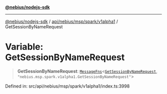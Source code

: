 [**@nebius/nodejs-sdk**](../../../../../../README.md)

***

[@nebius/nodejs-sdk](../../../../../../README.md) / [api/nebius/msp/spark/v1alpha1](../README.md) / GetSessionByNameRequest

# Variable: GetSessionByNameRequest

> **GetSessionByNameRequest**: [`MessageFns`](../../../../../../runtime/protos/core/interfaces/MessageFns.md)\<[`GetSessionByNameRequest`](../interfaces/GetSessionByNameRequest.md), `"nebius.msp.spark.v1alpha1.GetSessionByNameRequest"`\>

Defined in: src/api/nebius/msp/spark/v1alpha1/index.ts:3998

